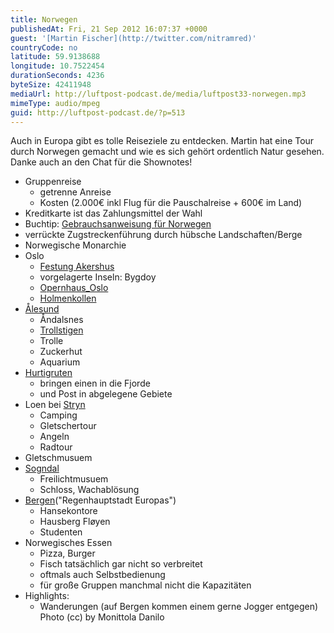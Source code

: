 ```yaml
---
title: Norwegen
publishedAt: Fri, 21 Sep 2012 16:07:37 +0000
guest: '[Martin Fischer](http://twitter.com/nitramred)'
countryCode: no
latitude: 59.9138688
longitude: 10.7522454
durationSeconds: 4236
byteSize: 42411948
mediaUrl: http://luftpost-podcast.de/media/luftpost33-norwegen.mp3
mimeType: audio/mpeg
guid: http://luftpost-podcast.de/?p=513
---
```


Auch in Europa gibt es tolle Reiseziele zu entdecken. Martin hat eine Tour durch Norwegen gemacht und wie es sich gehört ordentlich Natur gesehen. Danke auch an den Chat für die Shownotes! 
* Gruppenreise  
   * getrenne Anreise  
   * Kosten (2.000€ inkl Flug für die Pauschalreise + 600€ im Land)
* Kreditkarte ist das Zahlungsmittel der Wahl
* Buchtip: [Gebrauchsanweisung für Norwegen](http://amzn.to/SDE8Zb)
* verrückte Zugstreckenführung durch hübsche Landschaften/Berge
* Norwegische Monarchie
* Oslo  
   * [Festung Akershus](http://de.wikipedia.org/wiki/Festung%5FAkershus)  
   * vorgelagerte Inseln: Bygdoy  
   * [Opernhaus\_Oslo](http://de.wikipedia.org/wiki/Opernhaus%5FOslo)  
   * [Holmenkollen](http://www.holmenkollen.com/eng)
* [Ålesund](http://de.wikipedia.org/wiki/Alesund)  
   * Åndalsnes  
   * [Trollstigen](http://de.wikipedia.org/wiki/Trollstigen)  
   * Trolle  
   * Zuckerhut  
   * Aquarium
* [Hurtigruten](http://de.wikipedia.org/wiki/Hurtigruten)  
   * bringen einen in die Fjorde  
   * und Post in abgelegene Gebiete
* Loen bei [Stryn](http://de.wikipedia.org/wiki/Stryn)  
   * Camping  
   * Gletschertour  
   * Angeln  
   * Radtour
* Gletschmusuem
* [Sogndal](http://de.wikipedia.org/wiki/Sogndal)  
   * Freilichtmusuem  
   * Schloss, Wachablösung
* [Bergen](http://de.wikipedia.org/wiki/Bergen%5F%28Norwegen%29)("Regenhauptstadt Europas")  
   * Hansekontore  
   * Hausberg Fløyen  
   * Studenten
* Norwegisches Essen  
   * Pizza, Burger  
   * Fisch tatsächlich gar nicht so verbreitet  
   * oftmals auch Selbstbedienung  
   * für große Gruppen manchmal nicht die Kapazitäten
* Highlights:  
   * Wanderungen (auf Bergen kommen einem gerne Jogger entgegen)
Photo (cc) by Monittola Danilo
